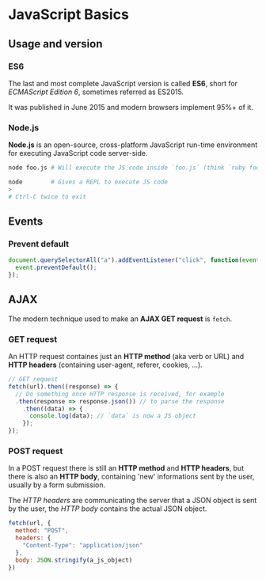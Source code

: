 # JavaScript Basics

## Usage and version

### ES6

The last and most complete JavaScript version is called **ES6**, short for _ECMAScript Edition 6_, sometimes referred as ES2015.

It was published in June 2015 and modern browsers implement 95%+ of it.

### Node.js

**Node.js** is an open-source, cross-platform JavaScript run-time environment for executing JavaScript code server-side.

```bash
node foo.js # Will execute the JS code inside `foo.js` (think `ruby foo.rb`)
```

```bash
node        # Gives a REPL to execute JS code
>
# Ctrl-C twice to exit
```

## Events

### Prevent default

```javascript
document.querySelectorAll("a").addEventListener("click", function(event) {
  event.preventDefault();
});

```

## AJAX

The modern technique used to make an **AJAX GET request** is `fetch`.

### GET request

An HTTP request containes just an **HTTP method** (aka verb or URL) and **HTTP headers** (containing user-agent, referer, cookies, ...).

```javascript
// GET request
fetch(url).then((response) => {
  // Do something once HTTP response is received, for example
  .then(response => response.json()) // to parse the response
    .then((data) => {
      console.log(data); // `data` is now a JS object
    });
});
```

### POST request

In a POST request there is still an **HTTP method** and **HTTP headers**, but there is also an **HTTP body**, containing 'new' informations sent by the user, usually by a form submission.

The _HTTP headers_ are communicating the server that a JSON object is sent by the user, the _HTTP body_ contains the actual JSON object.

```javascript
fetch(url, {
  method: "POST",
  headers: {
    "Content-Type": "application/json"
  },
  body: JSON.stringify(a_js_object)
})
```





